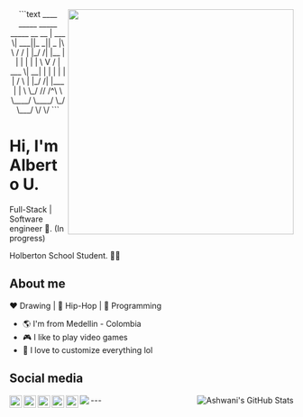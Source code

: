 <img align="right" width="400" height="400" src="https://avatars1.githubusercontent.com/u/19798178?s=400&u=1e28cdf166d2a15df457af9a0fccc98c800750bd&v=4">

<div align="center">
```text
 ____   _____  _____  _____ __   __
| ___ \|  ___||_   _||  _  |\ \ / /
| |_/ /| |__    | |  | | | | \ V / 
| ___ \|  __|   | |  | | | | /   \ 
| |_/ /| |___   | |  \ \_/ // /^\ \
\____/ \____/   \_/   \___/ \/   \/ 
```
</div>

# Hi, I'm Alberto U.

Full-Stack | Software engineer :robot:. (In progress)

Holberton School Student. :man_technologist:

## About me 

:heart: Drawing | :black_heart: Hip-Hop | :blue_heart: Programming

- :earth_americas: I'm from Medellin - Colombia
- :video_game: I like to play video games
- :gem: I love to customize everything lol


## Social media
<div align="center">
<a href="https://www.linkedin.com/in/alberto-urbaez">
  <img align="left" alt="Alberto U. Linkdein" width="22px" src="https://cdn.jsdelivr.net/npm/simple-icons@v3/icons/linkedin.svg" />
</a>
<a href="https://github.com/ajur91">
  <img align="left" alt="Alberto U. Github" width="22px" src="https://cdn.jsdelivr.net/npm/simple-icons@v3/icons/github.svg" />
</a>
<a href="https://hub.docker.com/u/betox">
  <img align="left" alt="Alberto U. Docker" width="22px" src="https://cdn.jsdelivr.net/npm/simple-icons@3.4.1/icons/docker.svg" />
</a>
<a href="https://instagram.com/ajur91">
  <img align="left" alt="Alberto U. Instagram" width="22px" src="https://cdn.jsdelivr.net/npm/simple-icons@v3/icons/instagram.svg" />
</a>
<a href="https://medium.com">
  <img align="left" alt="Alberto U. Medium" width="22px" src="https://cdn.jsdelivr.net/npm/simple-icons@v3/icons/medium.svg" />
</a>
</div>
---

<img align="left" src="https://github-readme-stats.vercel.app/api/top-langs/?username=ajur91&show_icons=true_color=fff&icon_color=79ff97&text_color=9f9f9f&bg_color=151515" />

<img align="right" src="https://github-readme-stats.vercel.app/api?username=ajur91&show_icons=true_color=fff&icon_color=79ff97&text_color=9f9f9f&bg_color=151515&show_icons=true&line_height=27&v=5" alt="Ashwani's GitHub Stats" />
